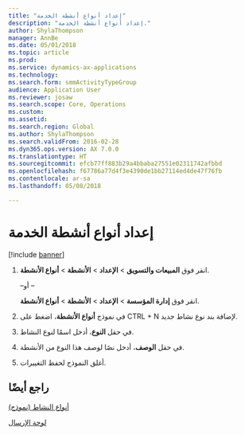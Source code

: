 ```yaml
---
title: "إعداد أنواع أنشطة الخدمة"
description: "إعداد أنواع أنشطة الخدمة."
author: ShylaThompson
manager: AnnBe
ms.date: 05/01/2018
ms.topic: article
ms.prod: 
ms.service: dynamics-ax-applications
ms.technology: 
ms.search.form: smmActivityTypeGroup
audience: Application User
ms.reviewer: josaw
ms.search.scope: Core, Operations
ms.custom: 
ms.assetid: 
ms.search.region: Global
ms.author: ShylaThompson
ms.search.validFrom: 2016-02-28
ms.dyn365.ops.version: AX 7.0.0
ms.translationtype: HT
ms.sourcegitcommit: efcb77ff883b29a4bbaba27551e02311742afbbd
ms.openlocfilehash: f67786a77d4f3e4390de1bb27114ed4de47f76fb
ms.contentlocale: ar-sa
ms.lasthandoff: 05/08/2018

---
```



# <a name="set-up-service-activity-types"></a>إعداد أنواع أنشطة الخدمة 

[!include [banner](../includes/banner.md)]


1.  انقر فوق **المبيعات والتسويق** \> **الإعداد** \> **الأنشطة** \> **أنواع الأنشطة**.
    
    –أو –
    
    انقر فوق **إدارة المؤسسة** \> **الإعداد** \> **الأنشطة** \> **أنواع الأنشطة**.

2.  في نموذج **أنواع الأنشطة**، اضغط على CTRL + N لإضافة بند نوع نشاط جديد.

3.  في حقل **النوع**، أدخل اسمًا لنوع النشاط.

4.  في حقل **الوصف**، أدخل نصًا لوصف هذا النوع من الأنشطة.

5.  أغلق النموذج لحفظ التغييرات.

## <a name="see-also"></a>راجع أيضًا

[أنواع النشاط (نموذج)](https://technet.microsoft.com/en-us/library/aa583718\(v=ax.60\))

[لوحة الإرسال](dispatch-board.md)

  



